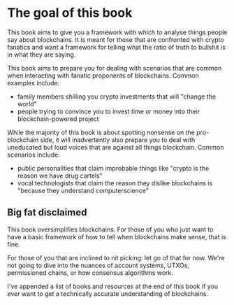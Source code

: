 # The goal of this book

This book aims to give you a framework with which to analyse things people say about blockchains. It is meant for those that are confronted with crypto fanatics and want a framework for telling what the ratio of truth to bullshit is in what they are saying.

This book aims to prepare you for dealing with scenarios that are common when interacting with fanatic proponents of blockchains. Common examples include:

- family members shilling you crypto investments that will "change the world"
- people trying to convince you to invest time or money into their blockchain-powered project

While the majority of this book is about spotting nonsense on the pro-blockchain side, it will inadvertently also prepare you to deal with uneducated but loud voices that are against all things blockchain. Common scenarios include:

- public personalities that claim improbable things like "crypto is the reason we have drug cartels"
- vocal technologists that claim the reason they dislike blockchains is "because they understand computerscience"

## Big fat disclaimed

This book oversimplifies blockchains. For those of you who just want to have a basic framework of how to tell when blockchains make sense, that is fine.

For those of you that are inclined to nit picking: let go of that for now. We're not going to dive into the nuances of account systems, UTXOs, permissioned chains, or how consensus algorithms work.

I've appended a list of books and resources at the end of this book if you ever want to get a technically accurate understanding of blockchains.